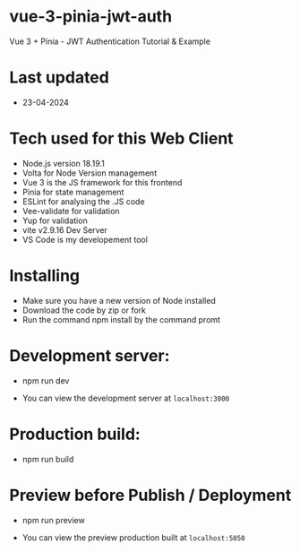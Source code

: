 # vue-3-pinia-jwt-auth

Vue 3 + Pinia - JWT Authentication Tutorial & Example

# Last updated

- 23-04-2024

# Tech used for this Web Client

- Node.js version 18.19.1
- Volta for Node Version management
- Vue 3 is the JS framework for this frontend
- Pinia for state management
- ESLint for analysing the .JS code
- Vee-validate for validation
- Yup for validation
- vite v2.9.16 Dev Server
- VS Code is my developement tool

# Installing

- Make sure you have a new version of Node installed
- Download the code by zip or fork
- Run the command npm install by the command promt

# Development server:

- npm run dev

- You can view the development server at `localhost:3000`

# Production build:

- npm run build

# Preview before Publish / Deployment

- npm run preview

- You can view the preview production built at `localhost:5050`



